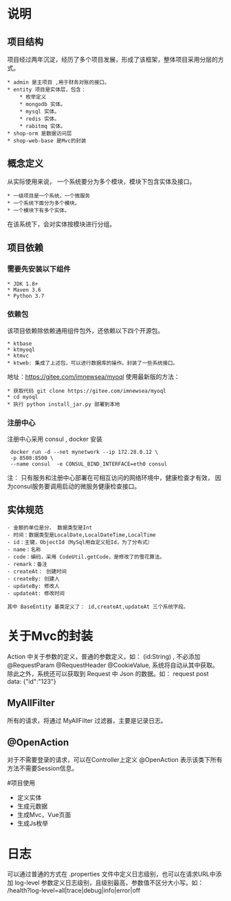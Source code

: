 # 说明

## 项目结构
项目经过两年沉淀，经历了多个项目发展，形成了该框架，整体项目采用分层的方式。

    * admin 是主项目 ,用于财务对账的接口。
    * entity 项目是实体层，包含：
        * 枚举定义
        * mongodb 实体。
        * mysql 实体。
        * redis 实体。
        * rabitmq 实体。
    * shop-orm 是数据访问层
    * shop-web-base 是Mvc的封装

## 概念定义
从实际使用来说， 一个系统要分为多个模块，模块下包含实体及接口。 

    * 一级项目是一个系统，一个微服务
    * 一个系统下面分为多个模块。
    * 一个模块下有多个实体。
    
在该系统下，会对实体按模块进行分组。 

## 项目依赖
### 需要先安装以下组件

    * JDK 1.8+
    * Maven 3.6
    * Python 3.7
    
### 依赖包
该项目依赖除依赖通用组件包外，还依赖以下四个开源包。

    * ktbase 
    * ktmyoql
    * ktmvc
    * ktweb: 集成了上述包，可以进行数据库的操作。封装了一些系统接口。

地址：https://gitee.com/imnewsea/myoql
使用最新版的方法：

    * 获取代码 git clone https://gitee.com/imnewsea/myoql
    * cd myoql
    * 执行 python install_jar.py 部署到本地

### 注册中心
 注册中心采用 consul , docker 安装
 
     docker run -d --net mynetwork --ip 172.28.0.12 \
     -p 8500:8500 \
     --name consul  -e CONSUL_BIND_INTERFACE=eth0 consul
  
 注： 只有服务和注册中心部署在可相互访问的网络环境中，健康检查才有效， 因为consul服务要调用启动的微服务健康检查接口。
   
## 实体规范

    - 金额的单位是分， 数据类型是Int
    - 时间：数据类型是LocalDate,LocalDateTime,LocalTime
    - id：主键，ObjectId（MySql用自定义短Id，为了分布式）
    - name：名称
    - code：编码，采用 CodeUtil.getCode，是修改了的雪花算法。
    - remark：备注
    - createAt： 创建时间
    - createBy: 创建人
    - updateBy: 修改人
    - updateAt: 修改时间

    其中 BaseEntity 基类定义了： id,createAt,updateAt 三个系统字段。

# 关于Mvc的封装
Action 中关于参数的定义，普通的参数定义，如： (id:String) , 不必添加 @RequestParam @RequestHeader @CookieValue, 
系统将自动从其中获取。
除此之外，系统还可以获取到 Request 中 Json 的数据。如：
request post data: {"id":"123"}

## MyAllFilter
所有的请求，将通过 MyAllFilter 过滤器，主要是记录日志。

## @OpenAction
对于不需要登录的请求，可以在Controller上定义 @OpenAction 表示该类下所有方法不需要Session信息。

#项目使用
- 定义实体
- 生成元数据
- 生成Mvc，Vue页面
- 生成Js枚举

# 日志
可以通过普通的方式在 .properties 文件中定义日志级别，也可以在请求URL中添加 log-level 参数定义日志级别，且级别最高，参数值不区分大小写。如：
/health?log-level=all|trace|debug|info|error|off
